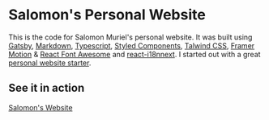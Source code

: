 # Salomon's Personal Website

This is the code for Salomon Muriel's personal website. It was built using [Gatsby](https://www.gatsbyjs.org/), [Markdown](https://www.markdownguide.org/), [Typescript](https://www.typescriptlang.org/), [Styled Components](https://styled-components.com/), [Talwind CSS](https://tailwindcss.com/), [Framer Motion](https://www.framer.com/motion/) & [React Font Awesome](https://github.com/FortAwesome/react-fontawesome/) and [react-i18nnext](https://github.com/i18next/react-i18next/). I started out with a great [personal website starter](https://www.gatsbyjs.org/starters/SaimirKapaj/gatsby-markdown-typescript-personal-website/).

## See it in action

[Salomon's Website](https://www.salomonmuriel.com/)
